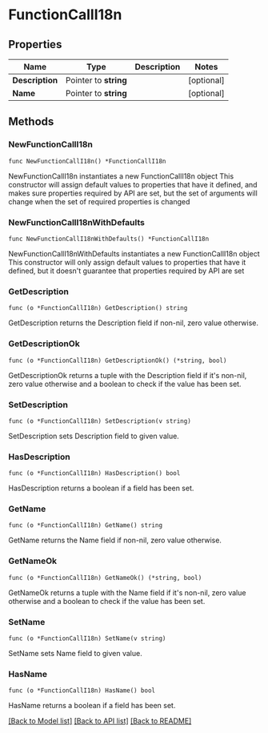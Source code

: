 # FunctionCallI18n

## Properties

Name | Type | Description | Notes
------------ | ------------- | ------------- | -------------
**Description** | Pointer to **string** |  | [optional] 
**Name** | Pointer to **string** |  | [optional] 

## Methods

### NewFunctionCallI18n

`func NewFunctionCallI18n() *FunctionCallI18n`

NewFunctionCallI18n instantiates a new FunctionCallI18n object
This constructor will assign default values to properties that have it defined,
and makes sure properties required by API are set, but the set of arguments
will change when the set of required properties is changed

### NewFunctionCallI18nWithDefaults

`func NewFunctionCallI18nWithDefaults() *FunctionCallI18n`

NewFunctionCallI18nWithDefaults instantiates a new FunctionCallI18n object
This constructor will only assign default values to properties that have it defined,
but it doesn't guarantee that properties required by API are set

### GetDescription

`func (o *FunctionCallI18n) GetDescription() string`

GetDescription returns the Description field if non-nil, zero value otherwise.

### GetDescriptionOk

`func (o *FunctionCallI18n) GetDescriptionOk() (*string, bool)`

GetDescriptionOk returns a tuple with the Description field if it's non-nil, zero value otherwise
and a boolean to check if the value has been set.

### SetDescription

`func (o *FunctionCallI18n) SetDescription(v string)`

SetDescription sets Description field to given value.

### HasDescription

`func (o *FunctionCallI18n) HasDescription() bool`

HasDescription returns a boolean if a field has been set.

### GetName

`func (o *FunctionCallI18n) GetName() string`

GetName returns the Name field if non-nil, zero value otherwise.

### GetNameOk

`func (o *FunctionCallI18n) GetNameOk() (*string, bool)`

GetNameOk returns a tuple with the Name field if it's non-nil, zero value otherwise
and a boolean to check if the value has been set.

### SetName

`func (o *FunctionCallI18n) SetName(v string)`

SetName sets Name field to given value.

### HasName

`func (o *FunctionCallI18n) HasName() bool`

HasName returns a boolean if a field has been set.


[[Back to Model list]](../README.md#documentation-for-models) [[Back to API list]](../README.md#documentation-for-api-endpoints) [[Back to README]](../README.md)


